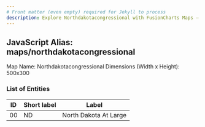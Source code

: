 ```yaml
---
# Front matter (even empty) required for Jekyll to process
description: Explore Northdakotacongressional with FusionCharts Maps – Detailed features for seamless integration. Try now & enhance your data visualization today! 
---
```


## JavaScript Alias: maps/northdakotacongressional

Map Name: Northdakotacongressional
Dimensions (Width x Height): 500x300





### List of Entities

ID | Short label | Label
---|---|---|
00|ND|North Dakota At Large

